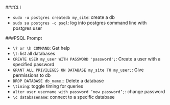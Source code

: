 ###CLI

* `sudo -u postgres createdb my_site`: create a db
* `sudo su postgres -c psql`: log into postgres command line with
  postgres user

###PSQL Prompt

* `\? or \h COMMAND`: Get help
* `\l`: list all databases
* `CREATE USER my_user WITH PASSWORD 'password';`: Create a user with a
  specified password
* `GRANT ALL PRIVILEGES ON DATABASE my_site TO my_user;`: Give
  permissions to db 
* `DROP DATABASE db_name;`: Delete a database
* `\timing`: toggle timing for queries
* `alter user username with password ‘new password’;`: change password
* `\c databasename`: connect to a specific database
